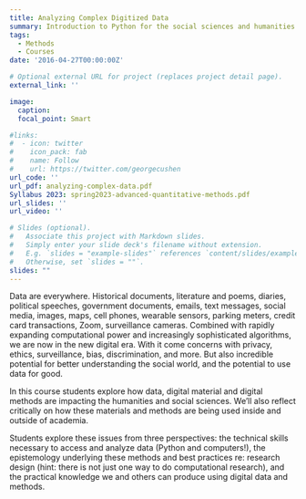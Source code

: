 ```yaml
---
title: Analyzing Complex Digitized Data
summary: Introduction to Python for the social sciences and humanities
tags:
  - Methods
  - Courses
date: '2016-04-27T00:00:00Z'

# Optional external URL for project (replaces project detail page).
external_link: ''

image:
  caption: 
  focal_point: Smart

#links:
#  - icon: twitter
#    icon_pack: fab
#    name: Follow
#    url: https://twitter.com/georgecushen
url_code: ''
url_pdf: analyzing-complex-data.pdf
Syllabus 2023: spring2023-advanced-quantitative-methods.pdf
url_slides: ''
url_video: ''

# Slides (optional).
#   Associate this project with Markdown slides.
#   Simply enter your slide deck's filename without extension.
#   E.g. `slides = "example-slides"` references `content/slides/example-slides.md`.
#   Otherwise, set `slides = ""`.
slides: ""
---
```


Data are everywhere. Historical documents, literature and poems, diaries, political speeches, government documents, emails, text messages, social media, images, maps, cell phones, wearable sensors, parking meters, credit card transactions, Zoom, surveillance cameras. Combined with rapidly expanding computational power and increasingly sophisticated algorithms, we are now in the new digital era. With it come concerns with privacy, ethics, surveillance, bias, discrimination, and more. But also incredible potential for better understanding the social world, and the potential to use data for good.

In this course students explore how data, digital material and digital methods are impacting the humanities and social sciences. We’ll also reflect critically on how these materials and methods are being used inside and outside of academia.

Students explore these issues from three perspectives: the technical skills necessary to access and analyze data (Python and computers!), the epistemology underlying these methods and best practices re: research design (hint: there is not just one way to do computational research), and the practical knowledge we and others can produce using digital data and methods.
